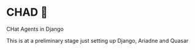 # CHAD :robot:

CHat Agents in Django

This is at a preliminary stage just setting up Django, Ariadne and Quasar
